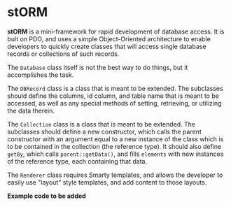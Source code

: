 stORM
=======

**stORM** is a mini-framework for rapid development of database access. It is bult on PDO, and uses a simple Object-Oriented architecture to enable developers to quickly create classes that will access single database records or collections of such records.

The `Database` class itself is not the best way to do things, but it accomplishes the task.

The `DBRecord` class is a class that is meant to be extended. The subclasses should define the columns, id column, and table name that is meant to be accessed, as well as any special methods of setting, retrieving, or utilizing the data therein.

The `Collection` class is a class that is meant to be extended. The subclasses should define a new constructor, which calls the parent constructor with an argument equal to a new instance of the class which is to be contained in the collection (the reference type). It should also define `getBy`, which calls `parent::getData()`, and fills `elements` with new instances of the reference type, each containing that data.

The `Renderer` class requires Smarty templates, and allows the developer to easily use "layout" style templates, and add content to those layouts.

**Example code to be added**
